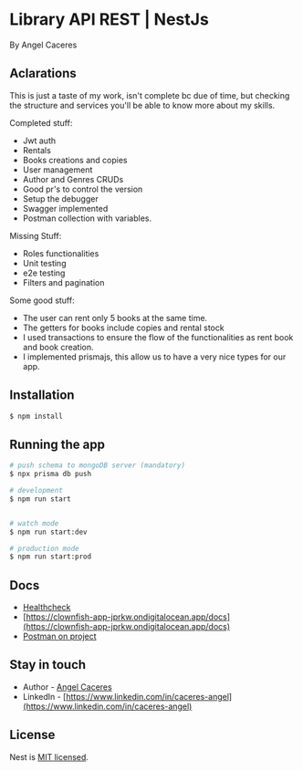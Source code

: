 # Library API REST | NestJs

By Angel Caceres

## Aclarations

This is just a taste of my work, isn't complete bc due of time, but checking the structure and services you'll be able to know more about my skills.

Completed stuff:

- Jwt auth
- Rentals
- Books creations and copies
- User management
- Author and Genres CRUDs
- Good pr's to control the version
- Setup the debugger
- Swagger implemented
- Postman collection with variables.

Missing Stuff:

- Roles functionalities
- Unit testing
- e2e testing
- Filters and pagination

Some good stuff:

- The user can rent only 5 books at the same time.
- The getters for books include copies and rental stock
- I used transactions to ensure the flow of the functionalities as rent book and book creation.
- I implemented prismajs, this allow us to have a very nice types for our app.

## Installation

```bash
$ npm install
```

## Running the app

```bash
# push schema to mongoDB server (mandatory)
$ npx prisma db push

# development
$ npm run start


# watch mode
$ npm run start:dev

# production mode
$ npm run start:prod
```

## Docs

- [Healthcheck](https://clownfish-app-jprkw.ondigitalocean.app)
- [https://clownfish-app-jprkw.ondigitalocean.app/docs](https://clownfish-app-jprkw.ondigitalocean.app/docs)
- [Postman on project](https://github.com/caceres97/library-api-showcase/blob/main/Library.postman_collection.json)

## Stay in touch

- Author - [Angel Caceres](https://github.com/caceres97)
- LinkedIn - [https://www.linkedin.com/in/caceres-angel](https://www.linkedin.com/in/caceres-angel)

## License

Nest is [MIT licensed](LICENSE).
